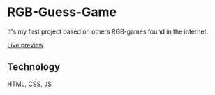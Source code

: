 # RGB-Guess-Game

It's my first project based on others RGB-games found in the internet.

[Live preview](https://michalswiatlowski.pl/rgb-game/)

## Technology
HTML, CSS, JS